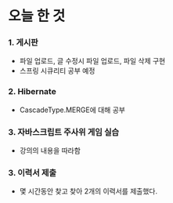 # 오늘 한 것
### 1. 게시판
* 파일 업로드, 글 수정시 파일 업로드, 파일 삭제 구현
* 스프링 시큐리티 공부 예정

### 2. Hibernate
* CascadeType.MERGE에 대해 공부

### 3. 자바스크립트 주사위 게임 실습
* 강의의 내용을 따라함 

### 3. 이력서 제출
* 몇 시간동안 찾고 찾아 2개의 이력서를 제출했다.

